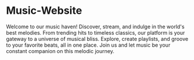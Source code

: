 # Music-Website
Welcome to our music haven! Discover, stream, and indulge in the world's best melodies. From trending hits to timeless classics, our platform is your gateway to a universe of musical bliss. Explore, create playlists, and groove to your favorite beats, all in one place. Join us and let music be your constant companion on this melodic journey.
